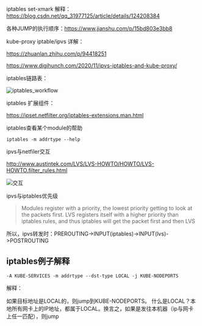 iptables set-xmark 解释：https://blog.csdn.net/qq_31977125/article/details/124208384


各种JUMP的执行顺序：https://www.jianshu.com/p/15bd803e3bb8


kube-proxy iptable/ipvs 详解：

https://zhuanlan.zhihu.com/p/94418251

https://www.digihunch.com/2020/11/ipvs-iptables-and-kube-proxy/


iptables链路表：

![iptables_workflow](https://user-images.githubusercontent.com/310284/179182094-5eb25e50-c7fc-4aab-8790-067be53a37f9.png)



iptables 扩展组件：

https://ipset.netfilter.org/iptables-extensions.man.html


iptables查看某个module的帮助

```
iptables -m addrtype --help
```

ipvs与netfiler交互

http://www.austintek.com/LVS/LVS-HOWTO/HOWTO/LVS-HOWTO.filter_rules.html

![交互](http://www.austintek.com/LVS/LVS-HOWTO/HOWTO/images/nf-lvs.png)

ipvs与iptables优先级

> Modules register with a priority, the lowest priority getting to look at the packets first. LVS registers itself with a higher priority than iptables rules, and thus iptables will get the packet first and then LVS

所以，ipvs转发时：PREROUTING->INPUT(iptables)->INPUT(lvs)->POSTROUTING


## iptables例子解释
```
-A KUBE-SERVICES -m addrtype --dst-type LOCAL -j KUBE-NODEPORTS
```
解释：

如果目标地址是LOCAL的，则jump到KUBE-NODEPORTS。
什么是LOCAL？本地所有网卡上的IP地址，都属于LOCAL。换言之，如果是发往本机器（ip与网卡上任一匹配），则jump
